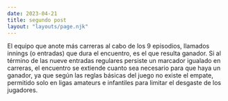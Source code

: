 ```yaml
---
date: 2023-04-21
title: segundo post
layout: "layouts/page.njk"
---
```

El equipo que anote más carreras al cabo de los 9 episodios, llamados innings (o entradas) que dura el encuentro, es el que resulta ganador. Si al término de las nueve entradas regulares persiste un marcador igualado en carreras, el encuentro se extiende cuanto sea necesario para que haya un ganador, ya que según las reglas básicas del juego no existe el empate, permitido solo en ligas amateurs e infantiles para limitar el desgaste de los jugadores.